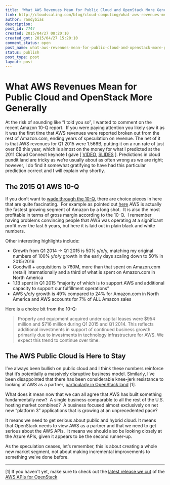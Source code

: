 ```yaml
---
title: 'What AWS Revenues Mean for Public Cloud and OpenStack More Generally'
link: http://cloudscaling.com/blog/cloud-computing/what-aws-revenues-mean-for-public-cloud-and-openstack-more-generally/
author: randybias
description: 
post_id: 7747
created: 2015/04/27 08:20:10
created_gmt: 2015/04/27 15:20:10
comment_status: open
post_name: what-aws-revenues-mean-for-public-cloud-and-openstack-more-generally
status: publish
post_type: post
layout: post
---
```


# What AWS Revenues Mean for Public Cloud and OpenStack More Generally

At the risk of sounding like “I told you so”, I wanted to comment on the recent Amazon 10-Q report.  If you were paying attention you likely saw it as it was the first time that AWS revenues were reported broken out from the rest of Amazon.com, ending years of speculation on revenue. The net of it is that AWS revenues for Q1 2015 were 1.566B, putting it on a run rate of just over 6B this year, which is almost on the money for what I predicted at the 2011 Cloud Connect keynote I gave [ [VIDEO](https://vimeo.com/21372341), [SLIDES](http://www.slideshare.net/randybias/enterprise-cloud-myths) ]. Predictions in cloud pundit land are tricky as we’re usually about as often wrong as we are right; however, I do find it somewhat gratifying to have had this particular prediction correct and I will explain why shortly.

## The 2015 Q1 AWS 10-Q

If you don’t want to [wade through the 10-Q](http://phx.corporate-ir.net/phoenix.zhtml?c=97664&p=irol-reportsother), there are choice pieces in here that are quite fascinating.  For example as pointed out [here](http://recode.net/2015/04/23/amazon-reveals-aws-is-a-nearly-5-billion-business-and-is-profitable/) AWS is actually the fastest growing segment of Amazon by a long shot.  It is also the most profitable in terms of gross margin according to the 10-Q.  I remember having problems convincing people that AWS was operating at a significant profit over the last 5 years, but here it is laid out in plain black and white numbers.

Other interesting highlights include:

  * Growth from Q1 2014 -> Q1 2015 is 50% y/o/y, matching my original numbers of 100% y/o/y growth in the early days scaling down to 50% in 2015/2016
  * Goodwill + acquisitions is 760M, more than that spent on Amazon.com (retail) internationally and a third of what is spent on Amazon.com in North America
  * 1.1B spent in Q1 2015 “majority of which is to support AWS and additional capacity to support our fulfillment operations”
  * AWS y/o/y growth is 49% compared to 24% for Amazon.com in North America and AWS accounts for 7% of ALL Amazon sales

Here is a choice bit from the 10-Q:

> Property and equipment acquired under capital leases were $954 million and $716 million during Q1 2015 and Q1 2014. This reflects additional investments in support of continued business growth primarily due to investments in technology infrastructure for AWS. We expect this trend to continue over time.

## The AWS Public Cloud is Here to Stay

I’ve always been bullish on public cloud and I think these numbers reinforce that it’s potentially a massively disruptive business model. Similarly, I’ve been disappointed that there has been considerable knee-jerk resistance to looking at AWS as a partner, [particularly in OpenStack land](http://www.cloudscaling.com/blog/cloud-computing/openstack-aws/) [1].

What does it mean now that we can all agree that AWS has built something fundamentally new?  A single business comparable to all the rest of the U.S. hosting market combined?  A business focused almost exclusively on net new “platform 3” applications that is growing at an unprecedented pace?

It means we need to get serious about public and hybrid cloud. It means that OpenStack needs to view AWS as a partner and that we need to get serious about the AWS APIs.  It means we should also be looking closely at the Azure APIs, given it appears to be the second runner-up.

As the speculation ceases, let’s remember, this is about creating a whole new market segment, not about making incremental improvements to something we’ve done before.

* * *

[1] If you haven't yet, make sure to check out the [latest release we cut](https://launchpad.net/ec2-api/trunk/0.1.0) of the [AWS APIs for OpenStack](https://github.com/stackforge/ec2-api)